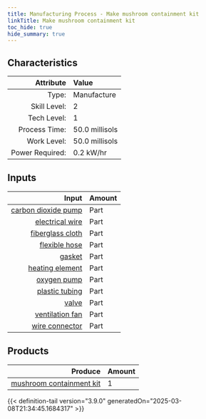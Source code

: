 ```yaml
---
title: Manufacturing Process - Make mushroom containment kit
linkTitle: Make mushroom containment kit
toc_hide: true
hide_summary: true
---
```

<!-- This is generated by the MarsSim HelpGenertor, do not edit. -->


## Characteristics

| Attribute      | Value |
|--------:|:------|
|Type:|Manufacture|
|Skill Level:|2|
|Tech Level:|1|
|Process Time:|50.0 millisols|
|Work Level:|50.0 millisols|
|Power Required:|0.2 kW/hr|

## Inputs

| Input      | Amount |
|--------:|:------|
|[carbon dioxide pump](/docs/definitions/part/carbon-dioxide-pump)|Part|2|
|[electrical wire](/docs/definitions/part/electrical-wire)|Part|1|
|[fiberglass cloth](/docs/definitions/part/fiberglass-cloth)|Part|2|
|[flexible hose](/docs/definitions/part/flexible-hose)|Part|3|
|[gasket](/docs/definitions/part/gasket)|Part|2|
|[heating element](/docs/definitions/part/heating-element)|Part|2|
|[oxygen pump](/docs/definitions/part/oxygen-pump)|Part|2|
|[plastic tubing](/docs/definitions/part/plastic-tubing)|Part|3|
|[valve](/docs/definitions/part/valve)|Part|5|
|[ventilation fan](/docs/definitions/part/ventilation-fan)|Part|2|
|[wire connector](/docs/definitions/part/wire-connector)|Part|2|

## Products


| Produce      | Amount |
|--------:|:------|
|[mushroom containment kit](/docs/definitions/part/mushroom-containment-kit)|1|



{{< definition-tail version="3.9.0" generatedOn="2025-03-08T21:34:45.1684317" >}}



